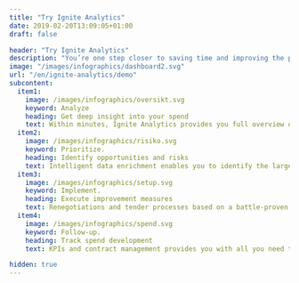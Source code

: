 ```yaml
---
title: "Try Ignite Analytics"
date: 2019-02-20T13:09:05+01:00
draft: false

header: "Try Ignite Analytics"
description: "You’re one step closer to saving time and improving the profitability of your business!"
image: "/images/infographics/dashboard2.svg"
url: "/en/ignite-analytics/demo"
subcontent:
  item1:
    image: /images/infographics/oversikt.svg
    keyword: Analyze
    heading: Get deep insight into your spend
    text: Within minutes, Ignite Analytics provides you full overview of spend composition and development
  item2:
    image: /images/infographics/risiko.svg
    keyword: Prioritize.
    heading: Identify opportunities and risks
    text: Intelligent data enrichment enables you to identify the largest opportunities and risks in your supplier base
  item3:
    image: /images/infographics/setup.svg
    keyword: Implement. 
    heading: Execute improvement measures
    text: Renegotiations and tender processes based on a battle-proven approach are ready for efficient implementation
  item4:
    image: /images/infographics/spend.svg
    keyword: Follow-up. 
    heading: Track spend development
    text: KPIs and contract management provides you with all you need to systematically track spend, suppliers and contracts

hidden: true
---
```


<script>
document.addEventListener('DOMContentLoaded', () => {
  hbspt.forms.create({
    portalId: "4304957",
    formId: "4228e038-d9f5-40f8-954a-b44bdc8a1fec"
  });
});

</script>
